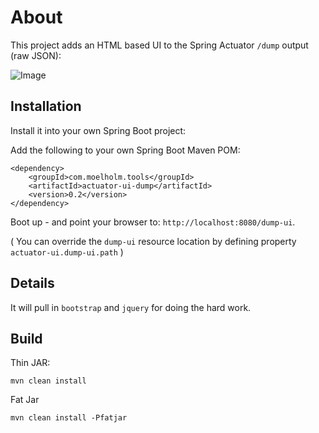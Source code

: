 # About
This project adds an HTML based UI to the Spring Actuator `/dump` output (raw JSON):

![Image](https://github.com/nickymoelholm/documentation/blob/master/actuator-ui-dump/dump-ui.png?raw=true)

## Installation 
Install it into your own Spring Boot project:

Add the following to your own Spring Boot Maven POM:
	
	<dependency>
		<groupId>com.moelholm.tools</groupId>
		<artifactId>actuator-ui-dump</artifactId>
		<version>0.2</version>
	</dependency>

Boot up - and point your browser to: `http://localhost:8080/dump-ui`.

( You can override the `dump-ui` resource location by defining property `actuator-ui.dump-ui.path` ) 

## Details
It will pull in `bootstrap` and `jquery` for doing the hard work.  

## Build
Thin JAR:
	
	mvn clean install

Fat Jar

	mvn clean install -Pfatjar
